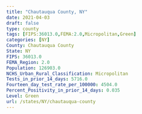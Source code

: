 ```yaml
---
title: "Chautauqua County, NY"
date: 2021-04-03
draft: false
type: county
tags: [FIPS:36013.0,FEMA:2.0,Micropolitan,Green]
categories: [NY]
County: Chautauqua County
State: NY
FIPS: 36013.0
FEMA_Region: 2.0
Population: 126903.0
NCHS_Urban_Rural_Classification: Micropolitan
Tests_in_prior_14_days: 5716.0
Fourteen_day_test_rate_per_100000: 4504.0
Percent_Positivity_in_prior_14_days: 0.035
Level: Green
url: /states/NY/chautauqua-county
---
```



